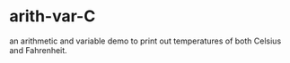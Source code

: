 # arith-var-C
an arithmetic and variable demo to print out temperatures of both Celsius and Fahrenheit.
